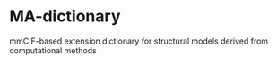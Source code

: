 # MA-dictionary
mmCIF-based extension dictionary for structural models derived from computational methods
